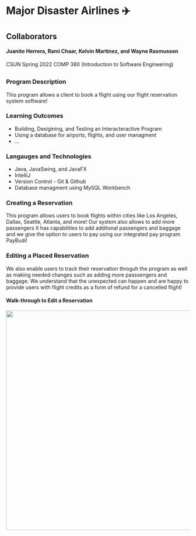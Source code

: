 # Major Disaster Airlines ✈️

## Collaborators
#### Juanito Herrera, Rami Chaar, Kelvin Martinez, and Wayne Rasmussen
CSUN Spring 2022 COMP 380 (Introduction to Software Engineering)
##

### Program Description
This program allows a client to book a flight using our flight reservation system software!

### Learning Outcomes
  - Building, Desigining, and Testing an Interacteractive Program
  - Using a database for airports, flights, and user managment
  - ...

### Langauges and Technologies
  - Java, JavaSwing, and JavaFX
  - IntelliJ
  - Version Control - Git & Github
  - Database managment using MySQL Workbench


### Creating a Reservation
This program allows users to book flights within cities like Los Angeles, Dallas, Seattle, Atlanta, and more! Our system also allows to add more passengers 
It has capabilities to add additonal passengers and baggage and we give the option to users to pay using our integrated pay program PayBudi! 

### Editing a Placed Reservation
We also enable users to track their reservation throguh the program as well as making needed changes such as adding more passsengers and baggage. We understand that the unexpected can happen and are happy to provide users with flight credits as a form of refund for a cancelled flight!

#### Walk-through to Edit a Reservation
<img src="http://g.recordit.co/XojeP8Mtwx.gif" width=600><br>

